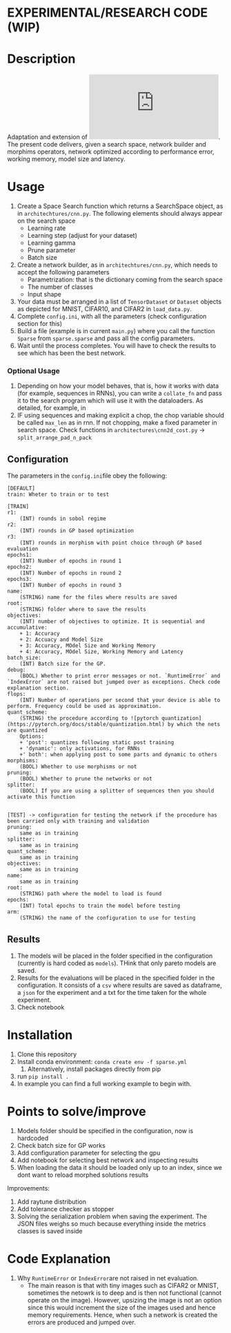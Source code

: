 # EXPERIMENTAL/RESEARCH CODE (WIP)

# Description

Adaptation and extension of ![SpArSe](https://www.cs.princeton.edu/~rpa/pubs/fedorov2019sparse.pdf). The present code delivers, given a search space, network builder and morphims operators, network optimized according to performance error, working memory, model size and latency.

# Usage

1. Create a Space Search function which returns a SearchSpace object, as in `architechtures/cnn.py`.
    The following elements should always appear on the search space
    + Learning rate
    + Learning step (adjust for your dataset)
    + Learning gamma 
    + Prune parameter 
    + Batch size
2. Create a network builder, as in `architechtures/cnn.py`, which needs to accept the following parameters
    + Parametrization: that is the dictionary coming from the search space
    + The number of classes
    + Input shape
3. Your data must be arranged in a list of `TensorDataset` or `Dataset` objects as depicted for MNIST, CIFAR10, and CIFAR2 in `load_data.py`.
4. Complete `config.ini`, with all the parameters (check configuration section for this)
5. Build a file (example is in current `main.py`) where you call the function `Sparse` from `sparse.sparse` and pass all the config parameters.
6. Wait until the process completes. You will have to check the results to see which has been the best network.

### Optional Usage

1. Depending on how your model behaves, that is, how it works with data (for example, sequences in RNNs), you can write a `collate_fn` and pass it to the search program which will use it with the dataloaders. As detailed, for example, in 
2. IF using sequences and making explicit a chop, the chop variable should be called `max_len` as in rnn. If not chopping, make a fixed parameter in search space. Check functions in `architectures\cnn2d_cost.py` -> `split_arrange_pad_n_pack`


## Configuration

The parameters in the `config.ini`file obey the following:
```
[DEFAULT]
train: Wheter to train or to test

[TRAIN]
r1:
    (INT) rounds in sobol regime
r2:
    (INT) rounds in GP based optimization
r3: 
    (INT) rounds in morphism with point choice through GP based evaluation
epochs1:
    (INT) Number of epochs in round 1
epochs2:
    (INT) Number of epochs in round 2
epochs3:
    (INT) Number of epochs in round 3
name:
    (STRING) name for the files where results are saved
root:
    (STRING) folder where to save the results
objectives:
    (INT) number of objectives to optimize. It is sequential and accumulative:
    + 1: Accuracy
    + 2: Accuacy and Model Size
    + 3: Accuracy, MOdel Size and Working Memory
    + 4: Accuracy, MOdel Size, Working Memory and Latency
batch_size:
    (INT) Batch size for the GP. 
debug:
    (BOOL) Whether to print error messages or not. `RuntimeError` and `IndexError` are not raised but jumped over as exceptions. Check code explanation section.
flops:
    (INT) Number of operations per second that your device is able to perform. Frequency could be used as approximation.
quant_scheme:
    (STRING) the procedure according to ![pytorch quantization](https://pytorch.org/docs/stable/quantization.html) by which the nets are quantized
    Options:
    + 'post': quantizes following static post training 
    + 'dynamic': only activations, for RNNs
    +' both': when applying post to some parts and dynamic to others
morphisms:
    (BOOL) Whether to use morphisms or not
pruning:
    (BOOL) Whether to prune the networks or not
splitter:
    (BOOL) If you are using a splitter of sequences then you should activate this function


[TEST] -> configuration for testing the network if the procedure has been carried only with training and validation
pruning: 
    same as in training
splitter:
    same as in training
quant_scheme:
    same as in training
objectives:
    same as in training
name:
    same as in training
root:
    (STRING) path where the model to load is found
epochs:
    (INT) Total epochs to train the model before testing
arm:
    (STRING) the name of the configuration to use for testing
```

## Results

1. The models will be placed in the folder specified in the configuration (currently is hard coded as `models`). THink that only pareto models are saved.
2. Results for the evaluations will be placed in the specified folder in the configuration. It consists of a `csv` where results are saved as dataframe, a `json` for the experiment and a txt for the time taken for the whole experiment.
3. Check notebook

# Installation

1. Clone this repository
2. Install conda environment: `conda create env -f sparse.yml`
    1. Alternatively, install packages directly from pip
3. run `pip install .` 
4. In example you can find a full working example to begin with.

# Points to solve/improve

1. Models folder should be specified in the configuration, now is hardcoded
2. Check batch size for GP works
3. Add configuration parameter for selecting the gpu
4. Add notebook for selecting best network and inspecting results
5. When loading the data it should be loaded only up to an index, since we dont want to reload morphed solutions results


Improvements:


1. Add raytune distribution
2. Add tolerance checker as stopper
3. Solving the serialization problem when saving the experiment. The JSON files weighs so much because everything inside the metrics classes is saved inside

# Code Explanation

1. Why `RuntimeError` or `IndexError`are not raised in net evaluation.
    - The main reason is that with tiny images such as CIFAR2 or MNIST, sometimes the netowrk is to deep and is then not functional (cannot operate on the image). However, upsizing the image is not an option since this would increment the size of the images used and hence memory requirements. Hence, when such a network is created the errors are produced and jumped over.
